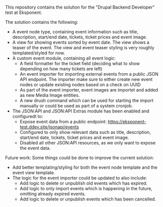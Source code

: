 This repository contains the solution for the "Drupal Backend Developer" test at Eksponent.

The solution contains the following:

- A event node type, containing event information such as title, description, start/end date, tickets, ticket prices and event image.
- A view for showing events sorted by event date. The view shows a teaser of the event. The view and event teaser styling is very roughly templated/styled for now.
- A custom event module, containing all event logic:
  - A field formatter for the ticket field (deciding what to show depending on how many tickets are left)
  - An event importer for importing external events from a public JSON API endpoint. The importer make sure to either create new event nodes or update existing nodes based on a check on UUID
  - As part of the event importer, event images are importet and added as new Media Image entities.
  - A new drush command which can be used for starting the import manually or could be used as part of a system cronjob.
- The JSON:API and JSON:API Extras module has been enabled and configuredt to:
  - Expose event data from a public endpoint: https://eksponent-test.ddev.site/jsonapi/events
  - Configured to only show relevant data such as title, description, start/end date, tickets, ticket prices and event image.
  - Disabled all other JSON:API resources, as we only want to expose the event data.

Future work:
Some things could be done to improve the current solution:

- Add better templating/styling for both the event node template and the event view template.
- The logic for the event importer could be updated to also include:
  - Add logic to delete or unpublish old events which has expired.
  - Add logic to only import events which is happening in the future, omitting already expired events.
  - Add logic to delete or unpublish events which has been cancelled.
